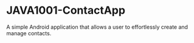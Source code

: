 # JAVA1001-ContactApp
A simple Android application that allows a user to effortlessly create and manage contacts.
